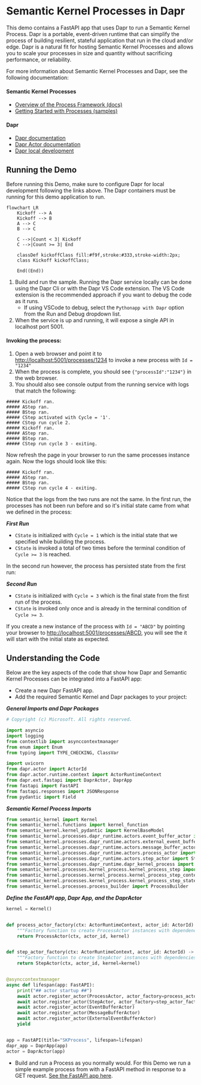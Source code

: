 # Semantic Kernel Processes in Dapr

This demo contains a FastAPI app that uses Dapr to run a Semantic Kernel Process. Dapr is a portable, event-driven runtime that can simplify the process of building resilient, stateful application that run in the cloud and/or edge. Dapr is a natural fit for hosting Semantic Kernel Processes and allows you to scale your processes in size and quantity without sacrificing performance, or reliability.

For more information about Semantic Kernel Processes and Dapr, see the following documentation:

#### Semantic Kernel Processes

- [Overview of the Process Framework (docs)](https://learn.microsoft.com/semantic-kernel/frameworks/process/process-framework)
- [Getting Started with Processes (samples)](../../getting_started_with_processes/)

#### Dapr

- [Dapr documentation](https://docs.dapr.io/)
- [Dapr Actor documentation](https://v1-10.docs.dapr.io/developing-applications/building-blocks/actors/)
- [Dapr local development](https://docs.dapr.io/getting-started/install-dapr-selfhost/)

## Running the Demo

Before running this Demo, make sure to configure Dapr for local development following the links above. The Dapr containers must be running for this demo application to run.

```mermaid
flowchart LR
    Kickoff --> A
    Kickoff --> B
    A --> C
    B --> C

    C -->|Count < 3| Kickoff
    C -->|Count >= 3| End

    classDef kickoffClass fill:#f9f,stroke:#333,stroke-width:2px;
    class Kickoff kickoffClass;

    End((End))
```

1. Build and run the sample. Running the Dapr service locally can be done using the Dapr Cli or with the Dapr VS Code extension. The VS Code extension is the recommended approach if you want to debug the code as it runs.
   - If using VSCode to debug, select the `Pythonapp with Dapr` option from the Run and Debug dropdown list.
1. When the service is up and running, it will expose a single API in localhost port 5001.

#### Invoking the process:

1. Open a web browser and point it to [http://localhost:5001/processes/1234](http://localhost:5001/processes/1234) to invoke a new process with `Id = "1234"`
1. When the process is complete, you should see `{"processId":"1234"}` in the web browser.
1. You should also see console output from the running service with logs that match the following:

```text
##### Kickoff ran.
##### AStep ran.
##### BStep ran.
##### CStep activated with Cycle = '1'.
##### CStep run cycle 2.
##### Kickoff ran.
##### AStep ran.
##### BStep ran.
##### CStep run cycle 3 - exiting.
```

Now refresh the page in your browser to run the same processes instance again. Now the logs should look like this:

```text
##### Kickoff ran.
##### AStep ran.
##### BStep ran.
##### CStep run cycle 4 - exiting.
```

Notice that the logs from the two runs are not the same. In the first run, the processes has not been run before and so it's initial
state came from what we defined in the process:

**_First Run_**

- `CState` is initialized with `Cycle = 1` which is the initial state that we specified while building the process.
- `CState` is invoked a total of two times before the terminal condition of `Cycle >= 3` is reached.

In the second run however, the process has persisted state from the first run:

**_Second Run_**

- `CState` is initialized with `Cycle = 3` which is the final state from the first run of the process.
- `CState` is invoked only once and is already in the terminal condition of `Cycle >= 3`.

If you create a new instance of the process with `Id = "ABCD"` by pointing your browser to [http://localhost:5001/processes/ABCD](http://localhost:5001/processes/ABCD), you will see the it will start with the initial state as expected.

## Understanding the Code

Below are the key aspects of the code that show how Dapr and Semantic Kernel Processes can be integrated into a FastAPI app:

- Create a new Dapr FastAPI app.
- Add the required Semantic Kernel and Dapr packages to your project:

**_General Imports and Dapr Packages_**

```python
# Copyright (c) Microsoft. All rights reserved.

import asyncio
import logging
from contextlib import asynccontextmanager
from enum import Enum
from typing import TYPE_CHECKING, ClassVar

import uvicorn
from dapr.actor import ActorId
from dapr.actor.runtime.context import ActorRuntimeContext
from dapr.ext.fastapi import DaprActor, DaprApp
from fastapi import FastAPI
from fastapi.responses import JSONResponse
from pydantic import Field
```

**_Semantic Kernel Process Imports_**

```python
from semantic_kernel import Kernel
from semantic_kernel.functions import kernel_function
from semantic_kernel.kernel_pydantic import KernelBaseModel
from semantic_kernel.processes.dapr_runtime.actors.event_buffer_actor import EventBufferActor
from semantic_kernel.processes.dapr_runtime.actors.external_event_buffer_actor import ExternalEventBufferActor
from semantic_kernel.processes.dapr_runtime.actors.message_buffer_actor import MessageBufferActor
from semantic_kernel.processes.dapr_runtime.actors.process_actor import ProcessActor
from semantic_kernel.processes.dapr_runtime.actors.step_actor import StepActor
from semantic_kernel.processes.dapr_runtime.dapr_kernel_process import start
from semantic_kernel.processes.kernel_process.kernel_process_step import KernelProcessStep
from semantic_kernel.processes.kernel_process.kernel_process_step_context import KernelProcessStepContext
from semantic_kernel.processes.kernel_process.kernel_process_step_state import KernelProcessStepState
from semantic_kernel.processes.process_builder import ProcessBuilder
```

**_Define the FastAPI app, Dapr App, and the DaprActor_**

```python
kernel = Kernel()


def process_actor_factory(ctx: ActorRuntimeContext, actor_id: ActorId) -> ProcessActor:
    """Factory function to create ProcessActor instances with dependencies."""
    return ProcessActor(ctx, actor_id, kernel)


def step_actor_factory(ctx: ActorRuntimeContext, actor_id: ActorId) -> StepActor:
    """Factory function to create StepActor instances with dependencies."""
    return StepActor(ctx, actor_id, kernel=kernel)


@asynccontextmanager
async def lifespan(app: FastAPI):
    print("## actor startup ##")
    await actor.register_actor(ProcessActor, actor_factory=process_actor_factory)
    await actor.register_actor(StepActor, actor_factory=step_actor_factory)
    await actor.register_actor(EventBufferActor)
    await actor.register_actor(MessageBufferActor)
    await actor.register_actor(ExternalEventBufferActor)
    yield


app = FastAPI(title="SKProcess", lifespan=lifespan)
dapr_app = DaprApp(app)
actor = DaprActor(app)
```

- Build and run a Process as you normally would. For this Demo we run a simple example process from with a FastAPI method in response to a GET request. [See the FastAPI app here](./app.py).
